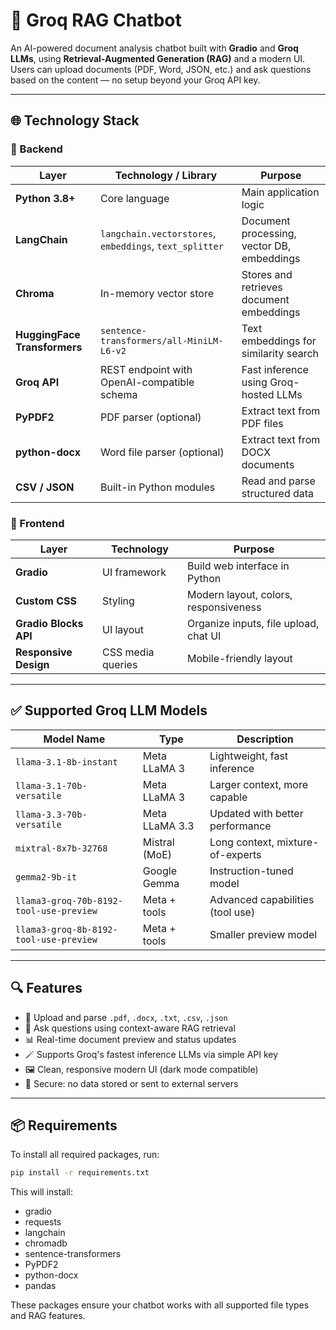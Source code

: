 # 🚀 Groq RAG Chatbot 

An AI-powered document analysis chatbot built with **Gradio** and **Groq LLMs**, using **Retrieval-Augmented Generation (RAG)** and a modern UI. Users can upload documents (PDF, Word, JSON, etc.) and ask questions based on the content — no setup beyond your Groq API key.

---

## 🌐 Technology Stack

### 🧠 Backend

| Layer           | Technology / Library                          | Purpose                                      |
|-----------------|------------------------------------------------|----------------------------------------------|
| **Python 3.8+** | Core language                                 | Main application logic                       |
| **LangChain**   | `langchain.vectorstores`, `embeddings`, `text_splitter` | Document processing, vector DB, embeddings   |
| **Chroma**      | In-memory vector store                        | Stores and retrieves document embeddings     |
| **HuggingFace Transformers** | `sentence-transformers/all-MiniLM-L6-v2` | Text embeddings for similarity search        |
| **Groq API**    | REST endpoint with OpenAI-compatible schema   | Fast inference using Groq-hosted LLMs        |
| **PyPDF2**      | PDF parser (optional)                         | Extract text from PDF files                  |
| **python-docx** | Word file parser (optional)                   | Extract text from DOCX documents             |
| **CSV / JSON**  | Built-in Python modules                       | Read and parse structured data               |

### 🎨 Frontend

| Layer         | Technology         | Purpose                                 |
|---------------|--------------------|------------------------------------------|
| **Gradio**     | UI framework       | Build web interface in Python            |
| **Custom CSS** | Styling            | Modern layout, colors, responsiveness    |
| **Gradio Blocks API** | UI layout  | Organize inputs, file upload, chat UI    |
| **Responsive Design** | CSS media queries | Mobile-friendly layout               |

---

## ✅ Supported Groq LLM Models

| Model Name                                  | Type            | Description                          |
|---------------------------------------------|------------------|--------------------------------------|
| `llama-3.1-8b-instant`                      | Meta LLaMA 3     | Lightweight, fast inference          |
| `llama-3.1-70b-versatile`                  | Meta LLaMA 3     | Larger context, more capable         |
| `llama-3.3-70b-versatile`                  | Meta LLaMA 3.3   | Updated with better performance      |
| `mixtral-8x7b-32768`                       | Mistral (MoE)    | Long context, mixture-of-experts     |
| `gemma2-9b-it`                             | Google Gemma     | Instruction-tuned model              |
| `llama3-groq-70b-8192-tool-use-preview`    | Meta + tools     | Advanced capabilities (tool use)     |
| `llama3-groq-8b-8192-tool-use-preview`     | Meta + tools     | Smaller preview model                |

---

## 🔍 Features

- 📂 Upload and parse `.pdf`, `.docx`, `.txt`, `.csv`, `.json`
- 🧠 Ask questions using context-aware RAG retrieval
- 📊 Real-time document preview and status updates
- 🪄 Supports Groq's fastest inference LLMs via simple API key
- 🖼 Clean, responsive modern UI (dark mode compatible)
- 🔐 Secure: no data stored or sent to external servers

---

## 📦 Requirements

To install all required packages, run:

```sh
pip install -r requirements.txt
```

This will install:
- gradio
- requests
- langchain
- chromadb
- sentence-transformers
- PyPDF2
- python-docx
- pandas

These packages ensure your chatbot works with all supported file types and RAG features.


